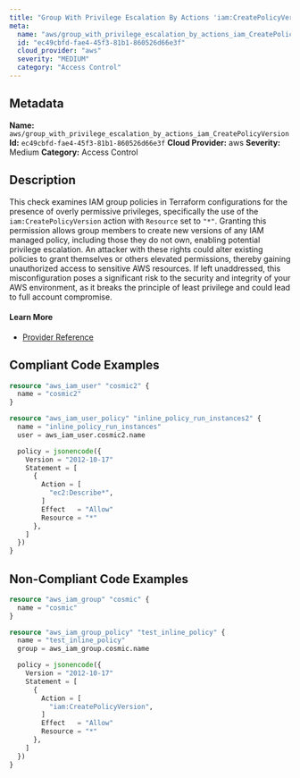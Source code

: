 ```yaml
---
title: "Group With Privilege Escalation By Actions 'iam:CreatePolicyVersion'"
meta:
  name: "aws/group_with_privilege_escalation_by_actions_iam_CreatePolicyVersion"
  id: "ec49cbfd-fae4-45f3-81b1-860526d66e3f"
  cloud_provider: "aws"
  severity: "MEDIUM"
  category: "Access Control"
---
```

## Metadata
**Name:** `aws/group_with_privilege_escalation_by_actions_iam_CreatePolicyVersion`
**Id:** `ec49cbfd-fae4-45f3-81b1-860526d66e3f`
**Cloud Provider:** aws
**Severity:** Medium
**Category:** Access Control
## Description
This check examines IAM group policies in Terraform configurations for the presence of overly permissive privileges, specifically the use of the `iam:CreatePolicyVersion` action with `Resource` set to `"*"`. Granting this permission allows group members to create new versions of any IAM managed policy, including those they do not own, enabling potential privilege escalation. An attacker with these rights could alter existing policies to grant themselves or others elevated permissions, thereby gaining unauthorized access to sensitive AWS resources. If left unaddressed, this misconfiguration poses a significant risk to the security and integrity of your AWS environment, as it breaks the principle of least privilege and could lead to full account compromise.

#### Learn More

 - [Provider Reference](https://registry.terraform.io/providers/hashicorp/aws/latest/docs/resources/iam_group_policy#policy)


## Compliant Code Examples
```terraform
resource "aws_iam_user" "cosmic2" {
  name = "cosmic2"
}

resource "aws_iam_user_policy" "inline_policy_run_instances2" {
  name = "inline_policy_run_instances"
  user = aws_iam_user.cosmic2.name

  policy = jsonencode({
    Version = "2012-10-17"
    Statement = [
      {
        Action = [
          "ec2:Describe*",
        ]
        Effect   = "Allow"
        Resource = "*"
      },
    ]
  })
}

```
## Non-Compliant Code Examples
```terraform
resource "aws_iam_group" "cosmic" {
  name = "cosmic"
}

resource "aws_iam_group_policy" "test_inline_policy" {
  name = "test_inline_policy"
  group = aws_iam_group.cosmic.name

  policy = jsonencode({
    Version = "2012-10-17"
    Statement = [
      {
        Action = [
          "iam:CreatePolicyVersion",
        ]
        Effect   = "Allow"
        Resource = "*"
      },
    ]
  })
}


```